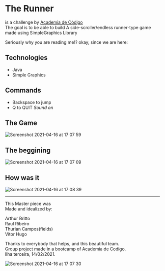 # The Runner

is a challenge by [Academia de Código](https://www.academiadecodigo.org/>) <br>
The goal is to be able to build A side-scroller/endless runner-type game made using SimpleGraphics Library

Seriously why you are reading me!?
okay, since we are here:

## Technologies
  - Java
  - Simple Graphics
  
## Commands

- Backspace to jump
- Q to QUIT
*Sound on*

## The Game
![Screenshot 2021-04-16 at 17 07 59](https://user-images.githubusercontent.com/78651661/115060577-90d57e80-9ed7-11eb-8f91-ad2c7135a372.png)

## The beggining
![Screenshot 2021-04-16 at 17 07 09](https://user-images.githubusercontent.com/78651661/115060514-78fdfa80-9ed7-11eb-8634-9744d3cc110c.png)

## How was it
![Screenshot 2021-04-16 at 17 08 39](https://user-images.githubusercontent.com/78651661/115060351-49e78900-9ed7-11eb-8f38-e2937de98d66.png)

----

This Master piece was\
Made and idealized by:


Arthur Britto\
Raul Ribeiro\
Thurian Campos(fields)\
Vitor Hugo

Thanks to everybody that helps, and this beautiful team.\
Group project made in a bootcamp of Academia de Codigo.\
Ilha terceira, 14/02/2021.

![Screenshot 2021-04-16 at 17 07 30](https://user-images.githubusercontent.com/78651661/115060596-96cb5f80-9ed7-11eb-81e4-cccf23723627.png)

